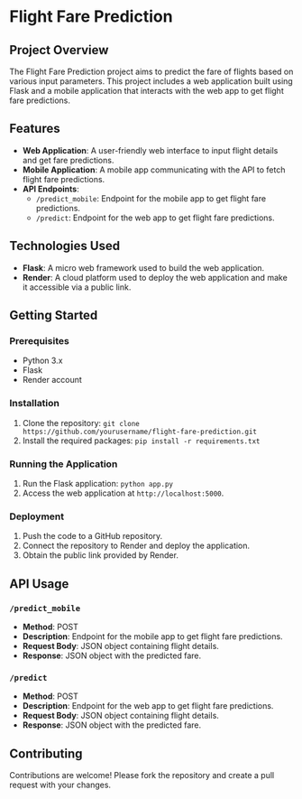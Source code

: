 # Flight Fare Prediction

## Project Overview
The Flight Fare Prediction project aims to predict the fare of flights based on various input parameters. This project includes a web application built using Flask and a mobile application that interacts with the web app to get flight fare predictions.

## Features
- **Web Application**: A user-friendly web interface to input flight details and get fare predictions.
- **Mobile Application**: A mobile app communicating with the API to fetch flight fare predictions.
- **API Endpoints**:
    - `/predict_mobile`: Endpoint for the mobile app to get flight fare predictions.
    - `/predict`: Endpoint for the web app to get flight fare predictions.

## Technologies Used
- **Flask**: A micro web framework used to build the web application.
- **Render**: A cloud platform used to deploy the web application and make it accessible via a public link.

## Getting Started
### Prerequisites
- Python 3.x
- Flask
- Render account

### Installation
1. Clone the repository:
        ```
        git clone https://github.com/yourusername/flight-fare-prediction.git
        ```
3. Install the required packages:
        ```
        pip install -r requirements.txt
        ```

### Running the Application
1. Run the Flask application:
        ```
        python app.py
        ```
2. Access the web application at `http://localhost:5000`.

### Deployment
1. Push the code to a GitHub repository.
2. Connect the repository to Render and deploy the application.
3. Obtain the public link provided by Render.

## API Usage
### `/predict_mobile`
- **Method**: POST
- **Description**: Endpoint for the mobile app to get flight fare predictions.
- **Request Body**: JSON object containing flight details.
- **Response**: JSON object with the predicted fare.

### `/predict`
- **Method**: POST
- **Description**: Endpoint for the web app to get flight fare predictions.
- **Request Body**: JSON object containing flight details.
- **Response**: JSON object with the predicted fare.

## Contributing
Contributions are welcome! Please fork the repository and create a pull request with your changes.
